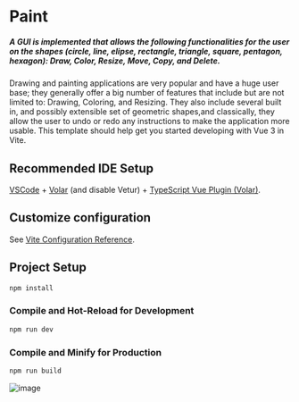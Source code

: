 # Paint
##### A GUI is implemented that allows the following functionalities for the user on the shapes (circle, line, elipse, rectangle, triangle, square, pentagon, hexagon): Draw, Color, Resize, Move, Copy, and Delete.
 Drawing and painting applications are very popular and have a huge user base; they generally offer a big number of features that include but are not limited to: Drawing, Coloring, and Resizing. They also include several built in, and possibly extensible set of geometric shapes,and classically, they allow the user to undo or redo any instructions to make the application more usable.
This template should help get you started developing with Vue 3 in Vite.

## Recommended IDE Setup

[VSCode](https://code.visualstudio.com/) + [Volar](https://marketplace.visualstudio.com/items?itemName=Vue.volar) (and disable Vetur) + [TypeScript Vue Plugin (Volar)](https://marketplace.visualstudio.com/items?itemName=Vue.vscode-typescript-vue-plugin).

## Customize configuration

See [Vite Configuration Reference](https://vitejs.dev/config/).

## Project Setup

```sh
npm install
```

### Compile and Hot-Reload for Development

```sh
npm run dev
```

### Compile and Minify for Production

```sh
npm run build
```

 ![image](https://github.com/ranimeshehata/Paint/assets/121239735/b41e2896-1235-4a77-9d5b-8792d57b4232)
